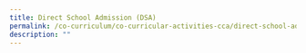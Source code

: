 ```yaml
---
title: Direct School Admission (DSA)
permalink: /co-curriculum/co-curricular-activities-cca/direct-school-admission-dsa
description: ""
---
```


